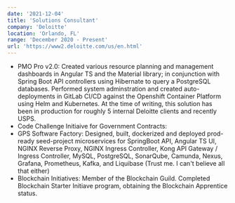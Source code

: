 ```yaml
---
date: '2021-12-04'
title: 'Solutions Consultant'
company: 'Deloitte'
location: 'Orlando, FL'
range: 'December 2020 - Present'
url: 'https://www2.deloitte.com/us/en.html'
---
```


- PMO Pro v2.0: Created various resource planning and management dashboards in Angular TS and the Material library; in conjunction with Spring Boot API controllers using Hibernate to query a PostgreSQL databases. Performed system adminstration and created auto-deployments in GitLab CI/CD against the Openshift Container Platform using Helm and Kubernetes. At the time of writing, this solution has been in production for roughly 5 internal Deloitte clients and recently USPS.
- Code Challenge Initiaive for Government Contracts:
- GPS Software Factory: Designed, built, dockerized and deployed prod-ready seed-project microservices for SpringBoot API, Angular TS UI, NGINX Reverse Proxy, NGINX Ingress Controller, Kong API Gateway / Ingress Controller, MySQL, PostgreSQL, SonarQube, Camunda, Nexus, Grafana, Prometheus, Kafka, and Liquibase (Trust me. I can't believe all that either)
- Blockchain Initiatives: Member of the Blockchain Guild. Completed Blockchain Starter Initiave program, obtaining the Blockchain Apprentice status.
